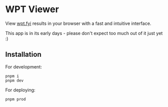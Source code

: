 # WPT Viewer

View [wpt.fyi][fyi] results in your browser with a fast and intuitive interface.

This app is in its early days - please don't expect too much out of it just yet :)

## Installation

For development:
```
pnpm i
pnpm dev
```

For deploying:
```
pnpm prod
```

[fyi]: https://wpt.fyi/results/
